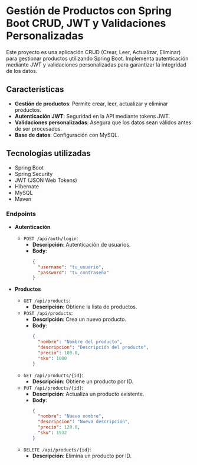 # Gestión de Productos con Spring Boot CRUD, JWT y Validaciones Personalizadas

Este proyecto es una aplicación CRUD (Crear, Leer, Actualizar, Eliminar) para gestionar productos utilizando Spring Boot. Implementa autenticación mediante JWT y validaciones personalizadas para garantizar la integridad de los datos.

## Características

- **Gestión de productos**: Permite crear, leer, actualizar y eliminar productos.
- **Autenticación JWT**: Seguridad en la API mediante tokens JWT.
- **Validaciones personalizadas**: Asegura que los datos sean válidos antes de ser procesados.
- **Base de datos**: Configuración con MySQL.

## Tecnologías utilizadas

- Spring Boot
- Spring Security
- JWT (JSON Web Tokens)
- Hibernate
- MySQL
- Maven

### Endpoints

- **Autenticación**
  - `POST /api/auth/login`: 
    - **Descripción**: Autenticación de usuarios.
    - **Body**: 
      ```json
      {
        "username": "tu_usuario",
        "password": "tu_contraseña"
      }
      ```

- **Productos**
  - `GET /api/products`: 
    - **Descripción**: Obtiene la lista de productos.
  - `POST /api/products`: 
    - **Descripción**: Crea un nuevo producto.
    - **Body**: 
      ```json
      {
        "nombre": "Nombre del producto",
        "descripcion": "Descripción del producto",
        "precio": 100.0,
        "sku": 1000
      }
      ```
  - `GET /api/products/{id}`: 
    - **Descripción**: Obtiene un producto por ID.
  - `PUT /api/products/{id}`: 
    - **Descripción**: Actualiza un producto existente.
    - **Body**: 
      ```json
      {
        "nombre": "Nuevo nombre",
        "descripcion": "Nueva descripción",
        "precio": 120.0,
        "sku": 1532
      }
      ```
  - `DELETE /api/products/{id}`: 
    - **Descripción**: Elimina un producto por ID.
